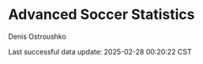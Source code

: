 # Advanced Soccer Statistics
Denis Ostroushko

<!-- gfm -->

Last successful data update: 2025-02-28 00:20:22 CST
